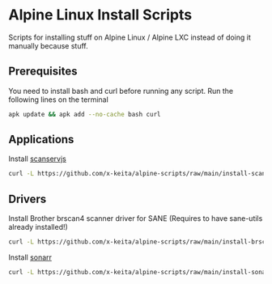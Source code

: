# Alpine Linux Install Scripts

Scripts for installing stuff on Alpine Linux / Alpine LXC instead of doing it manually because stuff.

## Prerequisites

You need to install bash and curl before running any script. Run the following lines on the terminal

```bash
apk update && apk add --no-cache bash curl
```
## Applications

Install [scanservjs](https://github.com/sbs20/scanservjs)

```bash
curl -L https://github.com/x-keita/alpine-scripts/raw/main/install-scanservjs.sh | bash --
```

## Drivers

Install Brother brscan4 scanner driver for SANE (Requires to have sane-utils already installed!)

```bash
curl -L https://github.com/x-keita/alpine-scripts/raw/main/install-brscan4.sh | bash --
```

Install [sonarr](https://sonarr.tv)

```bash
curl -L https://github.com/x-keita/alpine-scripts/raw/main/install-sonarr.sh | bash --
```
